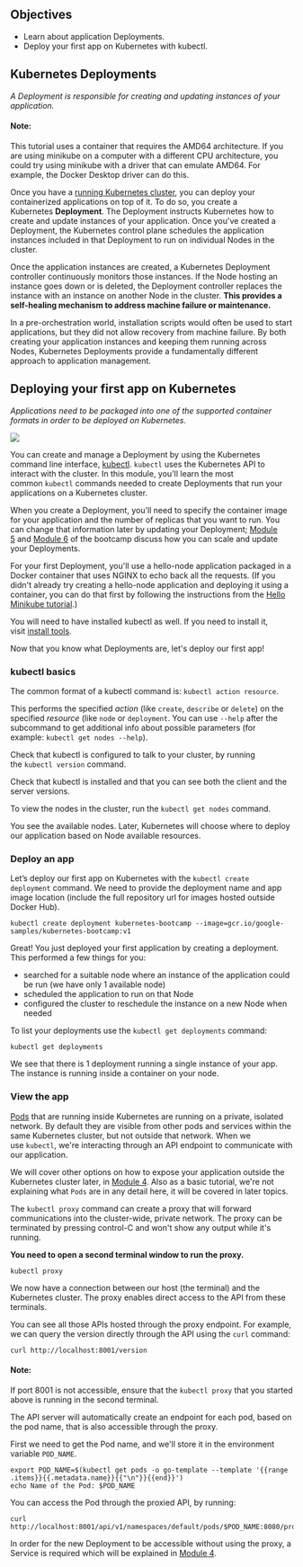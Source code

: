 ## Objectives[](https://kubernetes.io/docs/tutorials/kubernetes-basics/deploy-app/deploy-intro/#objectives)

- Learn about application Deployments.
- Deploy your first app on Kubernetes with kubectl.

## Kubernetes Deployments[](https://kubernetes.io/docs/tutorials/kubernetes-basics/deploy-app/deploy-intro/#kubernetes-deployments)

_A Deployment is responsible for creating and updating instances of your application._

#### Note:

This tutorial uses a container that requires the AMD64 architecture. If you are using minikube on a computer with a different CPU architecture, you could try using minikube with a driver that can emulate AMD64. For example, the Docker Desktop driver can do this.

Once you have a [running Kubernetes cluster](https://kubernetes.io/docs/tutorials/kubernetes-basics/create-cluster/cluster-intro/), you can deploy your containerized applications on top of it. To do so, you create a Kubernetes **Deployment**. The Deployment instructs Kubernetes how to create and update instances of your application. Once you've created a Deployment, the Kubernetes control plane schedules the application instances included in that Deployment to run on individual Nodes in the cluster.

Once the application instances are created, a Kubernetes Deployment controller continuously monitors those instances. If the Node hosting an instance goes down or is deleted, the Deployment controller replaces the instance with an instance on another Node in the cluster. **This provides a self-healing mechanism to address machine failure or maintenance.**

In a pre-orchestration world, installation scripts would often be used to start applications, but they did not allow recovery from machine failure. By both creating your application instances and keeping them running across Nodes, Kubernetes Deployments provide a fundamentally different approach to application management.

## Deploying your first app on Kubernetes[](https://kubernetes.io/docs/tutorials/kubernetes-basics/deploy-app/deploy-intro/#deploying-your-first-app-on-kubernetes)

_Applications need to be packaged into one of the supported container formats in order to be deployed on Kubernetes._

![](https://kubernetes.io/docs/tutorials/kubernetes-basics/public/images/module_02_first_app.svg)

You can create and manage a Deployment by using the Kubernetes command line interface, [kubectl](https://kubernetes.io/docs/reference/kubectl/). `kubectl` uses the Kubernetes API to interact with the cluster. In this module, you'll learn the most common `kubectl` commands needed to create Deployments that run your applications on a Kubernetes cluster.

When you create a Deployment, you'll need to specify the container image for your application and the number of replicas that you want to run. You can change that information later by updating your Deployment; [Module 5](https://kubernetes.io/docs/tutorials/kubernetes-basics/scale/scale-intro/) and [Module 6](https://kubernetes.io/docs/tutorials/kubernetes-basics/update/update-intro/) of the bootcamp discuss how you can scale and update your Deployments.

For your first Deployment, you'll use a hello-node application packaged in a Docker container that uses NGINX to echo back all the requests. (If you didn't already try creating a hello-node application and deploying it using a container, you can do that first by following the instructions from the [Hello Minikube tutorial](https://kubernetes.io/docs/tutorials/hello-minikube/).)

You will need to have installed kubectl as well. If you need to install it, visit [install tools](https://kubernetes.io/docs/tasks/tools/#kubectl).

Now that you know what Deployments are, let's deploy our first app!

### kubectl basics[](https://kubernetes.io/docs/tutorials/kubernetes-basics/deploy-app/deploy-intro/#kubectl-basics)

The common format of a kubectl command is: `kubectl action resource`.

This performs the specified _action_ (like `create`, `describe` or `delete`) on the specified _resource_ (like `node` or `deployment`. You can use `--help` after the subcommand to get additional info about possible parameters (for example: `kubectl get nodes --help`).

Check that kubectl is configured to talk to your cluster, by running the `kubectl version` command.

Check that kubectl is installed and that you can see both the client and the server versions.

To view the nodes in the cluster, run the `kubectl get nodes` command.

You see the available nodes. Later, Kubernetes will choose where to deploy our application based on Node available resources.

### Deploy an app[](https://kubernetes.io/docs/tutorials/kubernetes-basics/deploy-app/deploy-intro/#deploy-an-app)

Let’s deploy our first app on Kubernetes with the `kubectl create deployment` command. We need to provide the deployment name and app image location (include the full repository url for images hosted outside Docker Hub).

```shell
kubectl create deployment kubernetes-bootcamp --image=gcr.io/google-samples/kubernetes-bootcamp:v1
```

Great! You just deployed your first application by creating a deployment. This performed a few things for you:

- searched for a suitable node where an instance of the application could be run (we have only 1 available node)
- scheduled the application to run on that Node
- configured the cluster to reschedule the instance on a new Node when needed

To list your deployments use the `kubectl get deployments` command:

```shell
kubectl get deployments
```

We see that there is 1 deployment running a single instance of your app. The instance is running inside a container on your node.

### View the app[](https://kubernetes.io/docs/tutorials/kubernetes-basics/deploy-app/deploy-intro/#view-the-app)

[Pods](https://kubernetes.io/docs/concepts/workloads/pods/) that are running inside Kubernetes are running on a private, isolated network. By default they are visible from other pods and services within the same Kubernetes cluster, but not outside that network. When we use `kubectl`, we're interacting through an API endpoint to communicate with our application.

We will cover other options on how to expose your application outside the Kubernetes cluster later, in [Module 4](https://kubernetes.io/docs/tutorials/kubernetes-basics/expose/). Also as a basic tutorial, we're not explaining what `Pods` are in any detail here, it will be covered in later topics.

The `kubectl proxy` command can create a proxy that will forward communications into the cluster-wide, private network. The proxy can be terminated by pressing control-C and won't show any output while it's running.

**You need to open a second terminal window to run the proxy.**

```shell
kubectl proxy
```

We now have a connection between our host (the terminal) and the Kubernetes cluster. The proxy enables direct access to the API from these terminals.

You can see all those APIs hosted through the proxy endpoint. For example, we can query the version directly through the API using the `curl` command:

```shell
curl http://localhost:8001/version
```

#### Note:

If port 8001 is not accessible, ensure that the `kubectl proxy` that you started above is running in the second terminal.

The API server will automatically create an endpoint for each pod, based on the pod name, that is also accessible through the proxy.

First we need to get the Pod name, and we'll store it in the environment variable `POD_NAME`.

```shell
export POD_NAME=$(kubectl get pods -o go-template --template '{{range .items}}{{.metadata.name}}{{"\n"}}{{end}}')
echo Name of the Pod: $POD_NAME
```

You can access the Pod through the proxied API, by running:

```shell
curl http://localhost:8001/api/v1/namespaces/default/pods/$POD_NAME:8080/proxy/
```

In order for the new Deployment to be accessible without using the proxy, a Service is required which will be explained in [Module 4](https://kubernetes.io/docs/tutorials/kubernetes-basics/expose/).